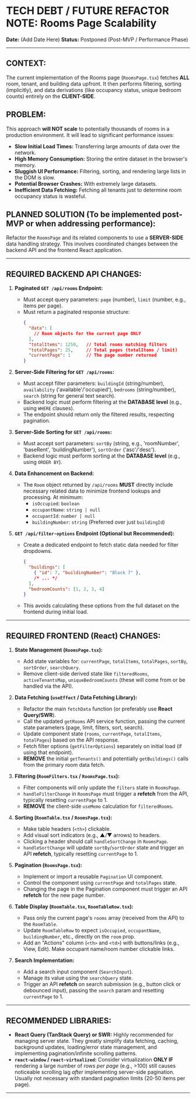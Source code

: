 # TECH DEBT / FUTURE REFACTOR NOTE: Rooms Page Scalability

**Date:** (Add Date Here)
**Status:** Postponed (Post-MVP / Performance Phase)

---

## CONTEXT:

The current implementation of the Rooms page (`RoomsPage.tsx`) fetches **ALL** room, tenant, and building data upfront. It then performs filtering, sorting (implicitly), and data derivations (like occupancy status, unique bedroom counts) entirely on the **CLIENT-SIDE**.

## PROBLEM:

This approach **will NOT scale** to potentially thousands of rooms in a production environment. It will lead to significant performance issues:

-   **Slow Initial Load Times:** Transferring large amounts of data over the network.
-   **High Memory Consumption:** Storing the entire dataset in the browser's memory.
-   **Sluggish UI Performance:** Filtering, sorting, and rendering large lists in the DOM is slow.
-   **Potential Browser Crashes:** With extremely large datasets.
-   **Inefficient Data Fetching:** Fetching all tenants just to determine room occupancy status is wasteful.

## PLANNED SOLUTION (To be implemented post-MVP or when addressing performance):

Refactor the `RoomsPage` and its related components to use a **SERVER-SIDE** data handling strategy. This involves coordinated changes between the backend API and the frontend React application.

---

## REQUIRED BACKEND API CHANGES:

1.  **Paginated `GET /api/rooms` Endpoint:**
    *   Must accept query parameters: `page` (number), `limit` (number, e.g., items per page).
    *   Must return a paginated response structure:
        ```json
        {
          "data": [
            // Room objects for the current page ONLY
          ],
          "totalItems": 1250,   // Total rooms matching filters
          "totalPages": 25,     // Total pages (totalItems / limit)
          "currentPage": 1      // The page number returned
        }
        ```

2.  **Server-Side Filtering for `GET /api/rooms`:**
    *   Must accept filter parameters: `buildingId` (string/number), `availability` ('available'/'occupied'), `bedrooms` (string/number), `search` (string for general text search).
    *   Backend logic must perform filtering at the **DATABASE level** (e.g., using `WHERE` clauses).
    *   The endpoint should return only the filtered results, respecting pagination.

3.  **Server-Side Sorting for `GET /api/rooms`:**
    *   Must accept sort parameters: `sortBy` (string, e.g., 'roomNumber', 'baseRent', 'buildingNumber'), `sortOrder` ('asc'/'desc').
    *   Backend logic must perform sorting at the **DATABASE level** (e.g., using `ORDER BY`).

4.  **Data Enhancement on Backend:**
    *   The `Room` object returned by `/api/rooms` **MUST** directly include necessary related data to minimize frontend lookups and processing. At minimum:
        *   `isOccupied`: `boolean`
        *   `occupantName`: `string | null`
        *   `occupantId`: `number | null`
        *   `buildingNumber`: `string` (Preferred over just `buildingId`)

5.  **`GET /api/filter-options` Endpoint (Optional but Recommended):**
    *   Create a dedicated endpoint to fetch static data needed for filter dropdowns.
        ```json
        {
          "buildings": [
            { "id": 7, "buildingNumber": "Block 7" },
            /* ... */
          ],
          "bedroomCounts": [1, 2, 3, 4]
        }
        ```
    *   This avoids calculating these options from the full dataset on the frontend during initial load.

---

## REQUIRED FRONTEND (React) CHANGES:

1.  **State Management (`RoomsPage.tsx`):**
    *   Add state variables for: `currentPage`, `totalItems`, `totalPages`, `sortBy`, `sortOrder`, `searchQuery`.
    *   Remove client-side derived state like `filteredRooms`, `activeTenantsMap`, `uniqueBedroomCounts` (these will come from or be handled via the API).

2.  **Data Fetching (`useEffect` / Data Fetching Library):**
    *   Refactor the main `fetchData` function (or preferably use **React Query/SWR**).
    *   Call the updated `getRooms` API service function, passing the current state parameters (page, limit, filters, sort, search).
    *   Update component state (`rooms`, `currentPage`, `totalItems`, `totalPages`) based on the API response.
    *   Fetch filter options (`getFilterOptions`) separately on initial load (if using that endpoint).
    *   **REMOVE** the initial `getTenants()` and potentially `getBuildings()` calls from the primary room data fetch.

3.  **Filtering (`RoomFilters.tsx` / `RoomsPage.tsx`):**
    *   Filter components will only update the `filters` state in `RoomsPage`.
    *   `handleFilterChange` in `RoomsPage` must trigger a **refetch** from the API, typically resetting `currentPage` to 1.
    *   **REMOVE** the client-side `useMemo` calculation for `filteredRooms`.

4.  **Sorting (`RoomTable.tsx` / `RoomsPage.tsx`):**
    *   Make table headers (`<th>`) clickable.
    *   Add visual sort indicators (e.g., ▲/▼ arrows) to headers.
    *   Clicking a header should call `handleSortChange` in `RoomsPage`.
    *   `handleSortChange` will update `sortBy`/`sortOrder` state and trigger an API **refetch**, typically resetting `currentPage` to 1.

5.  **Pagination (`RoomsPage.tsx`):**
    *   Implement or import a reusable `Pagination` UI component.
    *   Control the component using `currentPage` and `totalPages` state.
    *   Changing the page in the Pagination component must trigger an API **refetch** for the new page number.

6.  **Table Display (`RoomTable.tsx`, `RoomTableRow.tsx`):**
    *   Pass only the current page's `rooms` array (received from the API) to the `RoomTable`.
    *   Update `RoomTableRow` to expect `isOccupied`, `occupantName`, `buildingNumber`, etc., directly on the `room` prop.
    *   Add an "Actions" column (`<th>` and `<td>`) with buttons/links (e.g., View, Edit). Make occupant name/room number clickable links.

7.  **Search Implementation:**
    *   Add a search input component (`SearchInput`).
    *   Manage its value using the `searchQuery` state.
    *   Trigger an API **refetch** on search submission (e.g., button click or debounced input), passing the `search` param and resetting `currentPage` to 1.

---

## RECOMMENDED LIBRARIES:

-   **React Query (TanStack Query) or SWR:** Highly recommended for managing server state. They greatly simplify data fetching, caching, background updates, loading/error state management, and implementing pagination/infinite scrolling patterns.
-   **`react-window` / `react-virtualized`:** Consider virtualization **ONLY IF** rendering a large number of rows *per page* (e.g., >100) still causes noticeable scrolling lag *after* implementing server-side pagination. Usually not necessary with standard pagination limits (20-50 items per page).

---